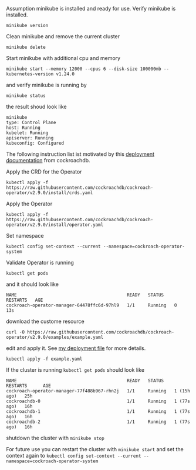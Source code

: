 Assumption minikube is installed and ready for use. Verify minikube is installed.

`minikube version`

Clean minikube and remove the current cluster

`minikube delete`

Start minikube with additional cpu and memory

`minikube start --memory 12000 --cpus 6 --disk-size 100000mb --kubernetes-version v1.24.0`

and verify minikube is running by

`minikube status`

the result shoud look like 

```
minikube
type: Control Plane
host: Running
kubelet: Running
apiserver: Running
kubeconfig: Configured
```

The following instruction list ist motivated by this [deployment documentation](https://www.cockroachlabs.com/docs/stable/deploy-cockroachdb-with-kubernetes.html#step-2-start-cockroachdb) from cockroachdb.

Apply the CRD for the Operator

`kubectl apply -f https://raw.githubusercontent.com/cockroachdb/cockroach-operator/v2.9.0/install/crds.yaml`

Apply the Operator

`kubectl apply -f https://raw.githubusercontent.com/cockroachdb/cockroach-operator/v2.9.0/install/operator.yaml`

Set namespace

`kubectl config set-context --current --namespace=cockroach-operator-system`

Validate Operator is running

`kubectl get pods`

and it should look like

```
NAME                                          READY   STATUS    RESTARTS   AGE
cockroach-operator-manager-64478ffc6d-97hl9   1/1     Running   0          13s
```

download the custome resource

`curl -O https://raw.githubusercontent.com/cockroachdb/cockroach-operator/v2.9.0/examples/example.yaml`

edit and apply it. See [my deployment file](https://raw.githubusercontent.com/philippabele/cockroack-db-notes/local-deployment.yaml) for more details.

`kubectl apply -f example.yaml`

If the cluster is running `kubectl get pods` should look like

```
NAME                                          READY   STATUS    RESTARTS      AGE
cockroach-operator-manager-77f488b967-rhn2j   1/1     Running   1 (15h ago)   25h
cockroachdb-0                                 1/1     Running   1 (77s ago)   16h
cockroachdb-1                                 1/1     Running   1 (77s ago)   16h
cockroachdb-2                                 1/1     Running   1 (77s ago)   16h
```

shutdown the cluster with `minikube stop`

For future use you can restart the cluster with `minikube start` and set the context again to `kubectl config set-context --current --namespace=cockroach-operator-system`
